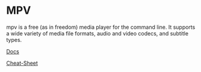# MPV 

mpv is a free (as in freedom) media player for the command line. It supports a wide variety of media file formats, audio and video codecs, and subtitle types. 

[Docs](https://mpv.io/)

[Cheat-Sheet](https://cheatography.com/someone/cheat-sheets/mpv-media-player/)